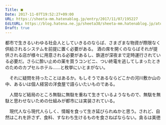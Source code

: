 ```yaml
---
Title: ■
Date: 2017-11-07T19:52:27+09:00
URL: https://sheeta-mm.hatenablog.jp/entry/2017/11/07/195227
EditURL: https://blog.hatena.ne.jp/sheeta38/sheeta-mm.hatenablog.jp/atom/entry/8599973812314569433
Draft: true
---
```


都市で生きるいわゆる社会人としていきるのならば、さまざまな物資が際限なく供給されるシステムを前提に置く必要がある。
酒の席を開くのならばそれが提供される店が様々に用意される必要があるし、鉄道が深夜まで定時運行されている必要だ。さらに酔い止めの薬を買うコンビニ、つい終電を逃してしまったときのためのカプセルホテル……と枚挙にいとまがない。

　それに疑問を持ったことはあるか。もしそうであるならどこかの河川敷か山の中、あるいは個人経営の洋食屋で語らいたいものである。

　人間など結局のところ無駄に無駄を重ねて生きているようなもので、無駄を無駄と思わせないための仕組みが都市には実装されている。

　現代人なら現代人らしく、情報を食って生き延びられぬかと思う。されど、自然はこれを許さず、食料、すなわち生けるものを食さねばならない。貪るは美徳
